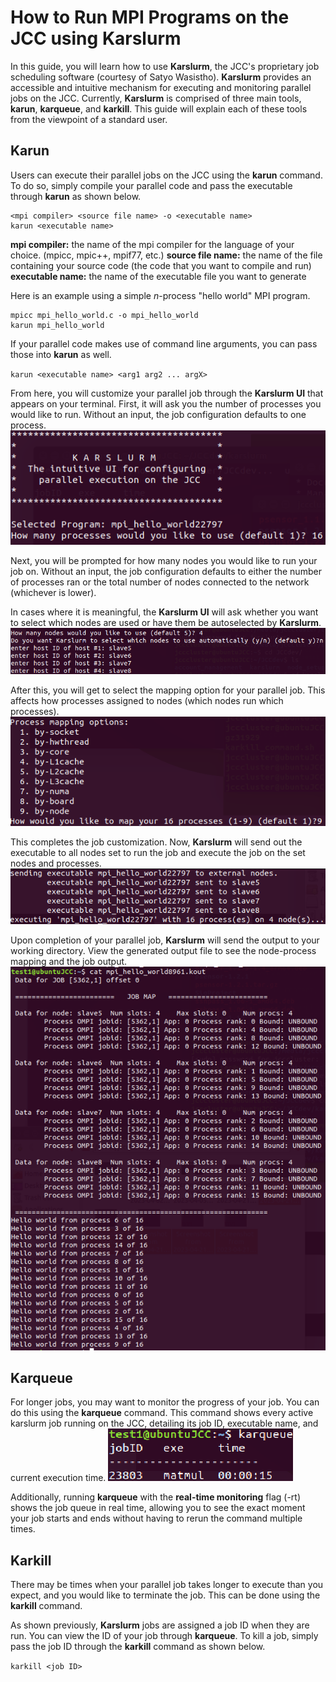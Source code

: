 ﻿# How to Run MPI Programs on the JCC using Karslurm
In this guide, you will learn how to use **Karslurm**, the JCC's proprietary job scheduling software (courtesy of Satyo Wasistho). **Karslurm** provides an accessible and intuitive mechanism for executing and monitoring parallel jobs on the JCC. Currently, **Karslurm** is comprised of three main tools, **karun**, **karqueue**, and **karkill**. This guide will explain each of these tools from the viewpoint of a standard user.
## Karun
Users can execute their parallel jobs on the JCC using the **karun** command. To do so, simply compile your parallel code and pass the executable through **karun** as shown below.
```
<mpi compiler> <source file name> -o <executable name>
karun <executable name>
```

**mpi compiler:** the name of the mpi compiler for the language of your choice. (mpicc, mpic++, mpif77, etc.)
**source file name:** the name of the file containing your source code (the code that you want to compile and run)
**executable name:** the name of the executable file you want to generate

Here is an example using a simple *n*-process "hello world" MPI program.

```
mpicc mpi_hello_world.c -o mpi_hello_world
karun mpi_hello_world
```
If your parallel code makes use of command line arguments, you can pass those into **karun** as well.

``
karun <executable name> <arg1 arg2 ... argX>
``

From here, you will customize your parallel job through the **Karslurm UI** that appears on your terminal. First, it will ask you the number of processes you would like to run. Without an input, the job configuration defaults to one process.
![enter image description here](https://github.com/JCC-NextGen/Jetson-Charger-Cluster---Next-Gen/blob/main/JCC/Software/assets/select_numprocs.png?raw=true)

Next, you will be prompted for how many nodes you would like to run your job on. Without an input, the job configuration defaults to either the number of processes ran or the total number of nodes connected to the network (whichever is lower).

In cases where it is meaningful, the **Karslurm UI** will ask whether you want to select which nodes are used or have them be autoselected by **Karslurm**.
![](https://github.com/JCC-NextGen/Jetson-Charger-Cluster---Next-Gen/blob/main/JCC/Software/assets/select_nodes.png?raw=true)

After this, you will get to select the mapping option for your parallel job. This affects how processes assigned to nodes (which nodes run which processes). 
![](https://github.com/JCC-NextGen/Jetson-Charger-Cluster---Next-Gen/blob/main/JCC/Software/assets/select_mapping.png?raw=true)

This completes the job customization. Now, **Karslurm** will send out the executable to all nodes set to run the job and execute the job on the set nodes and processes.
![](https://github.com/JCC-NextGen/Jetson-Charger-Cluster---Next-Gen/blob/main/JCC/Software/assets/execution.png?raw=true)

Upon completion of your parallel job, **Karslurm** will send the output to your working directory. View the generated output file to see the node-process mapping and the job output.
![](https://github.com/JCC-NextGen/Jetson-Charger-Cluster---Next-Gen/blob/main/JCC/Software/assets/job_output.png?raw=true)
## Karqueue
For longer jobs, you may want to monitor the progress of your job. You can do this using the **karqueue** command. This command shows every active karslurm job running on the JCC, detailing its job ID, executable name, and current execution time.
![](https://github.com/JCC-NextGen/Jetson-Charger-Cluster---Next-Gen/blob/main/JCC/Software/assets/job_queue.png?raw=true)

Additionally, running **karqueue** with the **real-time monitoring** flag (-rt) shows the job queue in real time, allowing you to see the exact moment your job starts and ends without having to rerun the command multiple times.
## Karkill
There may be times when your parallel job takes longer to execute than you expect, and you would like to terminate the job. This can be done using the **karkill** command. 

As shown previously, **Karslurm** jobs are assigned a job ID when they are run. You can view the ID of your job through **karqueue**. To kill a job, simply pass the job ID through the **karkill** command as shown below.

``
karkill <job ID>
``
